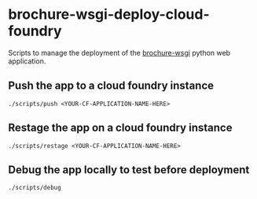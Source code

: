 # brochure-wsgi-deploy-cloud-foundry

Scripts to manage the deployment of the [brochure-wsgi](https://github.com/GreenLightSoftware/brochure-wsgi) python
web application.

## Push the app to a cloud foundry instance

`./scripts/push <YOUR-CF-APPLICATION-NAME-HERE>`


## Restage the app on a cloud foundry instance

`./scripts/restage <YOUR-CF-APPLICATION-NAME-HERE>`


## Debug the app locally to test before deployment

`./scripts/debug`
